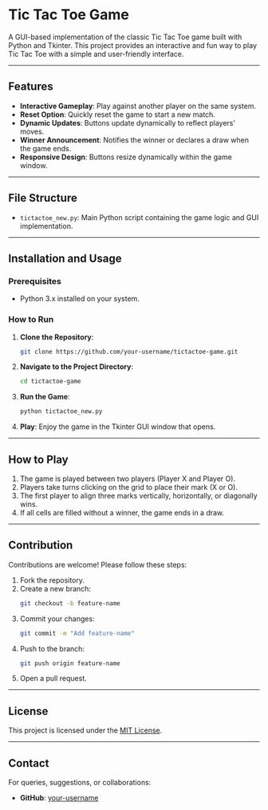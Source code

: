 # Tic Tac Toe Game 

A GUI-based implementation of the classic Tic Tac Toe game built with Python and Tkinter. This project provides an interactive and fun way to play Tic Tac Toe with a simple and user-friendly interface.

---

## Features

- **Interactive Gameplay**: Play against another player on the same system.
- **Reset Option**: Quickly reset the game to start a new match.
- **Dynamic Updates**: Buttons update dynamically to reflect players' moves.
- **Winner Announcement**: Notifies the winner or declares a draw when the game ends.
- **Responsive Design**: Buttons resize dynamically within the game window.

---

## File Structure

- `tictactoe_new.py`: Main Python script containing the game logic and GUI implementation.

---

## Installation and Usage

### Prerequisites

- Python 3.x installed on your system.

### How to Run

1. **Clone the Repository**:
   ```bash
   git clone https://github.com/your-username/tictactoe-game.git
   ```

2. **Navigate to the Project Directory**:
   ```bash
   cd tictactoe-game
   ```

3. **Run the Game**:
   ```bash
   python tictactoe_new.py
   ```

4. **Play**:
   Enjoy the game in the Tkinter GUI window that opens.

---

## How to Play

1. The game is played between two players (Player X and Player O).
2. Players take turns clicking on the grid to place their mark (X or O).
3. The first player to align three marks vertically, horizontally, or diagonally wins.
4. If all cells are filled without a winner, the game ends in a draw.

---

## Contribution

Contributions are welcome! Please follow these steps:

1. Fork the repository.
2. Create a new branch:
   ```bash
   git checkout -b feature-name
   ```
3. Commit your changes:
   ```bash
   git commit -m "Add feature-name"
   ```
4. Push to the branch:
   ```bash
   git push origin feature-name
   ```
5. Open a pull request.

---

## License

This project is licensed under the [MIT License](LICENSE).

---

## Contact

For queries, suggestions, or collaborations:

- **GitHub**: [your-username](https://github.com/YRMESHRAM)



